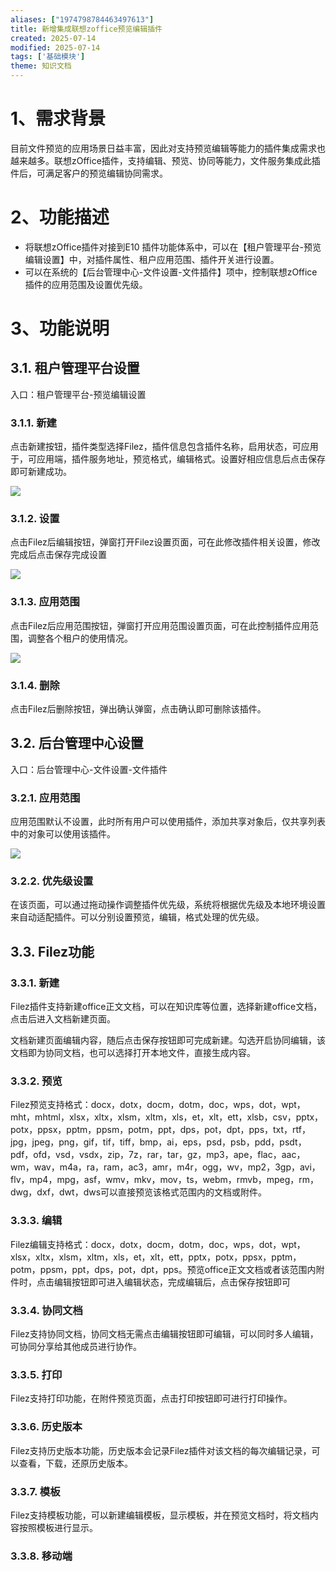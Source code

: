 ```yaml
---
aliases: ["1974798784463497613"]
title: 新增集成联想zoffice预览编辑插件
created: 2025-07-14
modified: 2025-07-14
tags: ['基础模块']
theme: 知识文档
---
```


# 1、需求背景

目前文件预览的应用场景日益丰富，因此对支持预览编辑等能力的插件集成需求也越来越多。联想zOffice插件，支持编辑、预览、协同等能力，文件服务集成此插件后，可满足客户的预览编辑协同需求。

# 2、功能描述

- 将联想zOffice插件对接到E10 插件功能体系中，可以在【租户管理平台-预览编辑设置】中，对插件属性、租户应用范围、插件开关进行设置。
- 可以在系统的【后台管理中心-文件设置-文件插件】项中，控制联想zOffice插件的应用范围及设置优先级。

# 3、功能说明

## 3.1. 租户管理平台设置

入口：租户管理平台-预览编辑设置

### 3.1.1. 新建

点击新建按钮，插件类型选择Filez，插件信息包含插件名称，启用状态，可应用于，可应用端，插件服务地址，预览格式，编辑格式。设置好相应信息后点击保存即可新建成功。

![](https://myhelpdoc.oss-cn-heyuan.aliyuncs.com/mdimages/265c9d6594acef6732f10f7b59ca96f1.jpg)

### 3.1.2. 设置

点击Filez后编辑按钮，弹窗打开Filez设置页面，可在此修改插件相关设置，修改完成后点击保存完成设置

![](https://myhelpdoc.oss-cn-heyuan.aliyuncs.com/mdimages/71b502062a334abe4ccb59262eb39324.jpg)

### 3.1.3. 应用范围

点击Filez后应用范围按钮，弹窗打开应用范围设置页面，可在此控制插件应用范围，调整各个租户的使用情况。

![](https://myhelpdoc.oss-cn-heyuan.aliyuncs.com/mdimages/64736585a761cbe82a62694ca5a60668.jpg)

### 3.1.4. 删除

点击Filez后删除按钮，弹出确认弹窗，点击确认即可删除该插件。

## 3.2. 后台管理中心设置

入口：后台管理中心-文件设置-文件插件

### 3.2.1. 应用范围

应用范围默认不设置，此时所有用户可以使用插件，添加共享对象后，仅共享列表中的对象可以使用该插件。

![](https://myhelpdoc.oss-cn-heyuan.aliyuncs.com/mdimages/8b21f11852b2bd964af4d46a5f3435e0.jpg)

### 3.2.2. 优先级设置

在该页面，可以通过拖动操作调整插件优先级，系统将根据优先级及本地环境设置来自动适配插件。可以分别设置预览，编辑，格式处理的优先级。

## 3.3. Filez功能

### 3.3.1. 新建

Filez插件支持新建office正文文档，可以在知识库等位置，选择新建office文档，点击后进入文档新建页面。

文档新建页面编辑内容，随后点击保存按钮即可完成新建。勾选开启协同编辑，该文档即为协同文档，也可以选择打开本地文件，直接生成内容。

### 3.3.2. 预览

Filez预览支持格式：docx，dotx，docm，dotm，doc，wps，dot，wpt，mht，mhtml，xlsx，xltx，xlsm，xltm，xls，et，xlt，ett，xlsb，csv，pptx，potx，ppsx，pptm，ppsm，potm，ppt，dps，pot，dpt，pps，txt，rtf，jpg，jpeg，png，gif，tif，tiff，bmp，ai，eps，psd，psb，pdd，psdt，pdf，ofd，vsd，vsdx，zip，7z，rar，tar，gz，mp3，ape，flac，aac，wm，wav，m4a，ra，ram，ac3，amr，m4r，ogg，wv，mp2，3gp，avi，flv，mp4，mpg，asf，wmv，mkv，mov，ts，webm，rmvb，mpeg，rm，dwg，dxf，dwt，dws可以直接预览该格式范围内的文档或附件。

### 3.3.3. 编辑

Filez编辑支持格式：docx，dotx，docm，dotm，doc，wps，dot，wpt，xlsx，xltx，xlsm，xltm，xls，et，xlt，ett，pptx，potx，ppsx，pptm，potm，ppsm，ppt，dps，pot，dpt，pps。预览office正文文档或者该范围内附件时，点击编辑按钮即可进入编辑状态，完成编辑后，点击保存按钮即可

### 3.3.4. 协同文档

Filez支持协同文档，协同文档无需点击编辑按钮即可编辑，可以同时多人编辑，可协同分享给其他成员进行协作。

### 3.3.5. 打印

Filez支持打印功能，在附件预览页面，点击打印按钮即可进行打印操作。

### 3.3.6. 历史版本

Filez支持历史版本功能，历史版本会记录Filez插件对该文档的每次编辑记录，可以查看，下载，还原历史版本。

### 3.3.7. 模板

Filez支持模板功能，可以新建编辑模板，显示模板，并在预览文档时，将文档内容按照模板进行显示。

### 3.3.8. 移动端

